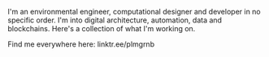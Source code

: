 I'm an environmental engineer, computational designer and developer in no specific order. I'm into digital architecture, automation, data and blockchains. Here's a collection of what I'm working on.

Find me everywhere here: linktr.ee/plmgrnb
